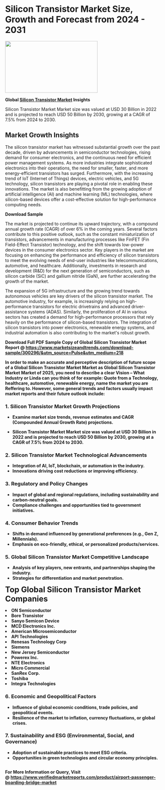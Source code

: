 <H1>Silicon Transistor Market Size, Growth and Forecast from 2024 - 2031</H1><img class="aligncenter size-medium wp-image-584254" src="https://thirdeyenews.in/wp-content/uploads/2024/09/Global-Market-Research-300x168.jpeg" alt="" width="300" height="168" /><p><strong>Global&nbsp;<a href="https://www.marketsizeandtrends.com/download-sample/300296/&amp;utm_source=Pulse&amp;utm_medium=218">Silicon Transistor Market</a> Insights</strong></p><p>Silicon Transistor Market Market size was valued at USD 30 Billion in 2022 and is projected to reach USD 50 Billion by 2030, growing at a CAGR of 7.5% from 2024 to 2030.</p><p><h2>Market Growth Insights</h2> <p>The silicon transistor market has witnessed substantial growth over the past decade, driven by advancements in semiconductor technologies, rising demand for consumer electronics, and the continuous need for efficient power management systems. As more industries integrate sophisticated electronics into their operations, the need for smaller, faster, and more energy-efficient transistors has surged. Furthermore, with the increasing trend of IoT (Internet of Things) devices, electric vehicles, and 5G technology, silicon transistors are playing a pivotal role in enabling these innovations. The market is also benefitting from the growing adoption of artificial intelligence (AI) and machine learning (ML) technologies, where silicon-based devices offer a cost-effective solution for high-performance computing needs.</p> <p><strong>Download Sample</strong></p> <p>The market is projected to continue its upward trajectory, with a compound annual growth rate (CAGR) of over 6% in the coming years. Several factors contribute to this positive outlook, such as the constant miniaturization of transistors, advancements in manufacturing processes like FinFET (Fin Field-Effect Transistor) technology, and the shift towards low-power devices in the consumer electronics sector. Key players in the market are focusing on enhancing the performance and efficiency of silicon transistors to meet the evolving needs of end-user industries like telecommunications, automotive, and healthcare. Additionally, investments in research and development (R&D) for the next generation of semiconductors, such as silicon carbide (SiC) and gallium nitride (GaN), are further accelerating the growth of the market.</p> <p>The expansion of 5G infrastructure and the growing trend towards autonomous vehicles are key drivers of the silicon transistor market. The automotive industry, for example, is increasingly relying on high-performance transistors for electric drivetrains and advanced driver-assistance systems (ADAS). Similarly, the proliferation of AI in various sectors has created a demand for high-performance processors that rely heavily on the performance of silicon-based transistors. The integration of silicon transistors into power electronics, renewable energy systems, and industrial automation is also contributing to the market's robust growth.</p> <p><strong></p><p><span class=""><strong>Download Full PDF Sample Copy of Global Silicon Transistor Market Report</strong> @ <a href="https://www.marketsizeandtrends.com/download-sample/300296/&amp;utm_source=Pulse&amp;utm_medium=218" target="_blank">https://www.marketsizeandtrends.com/download-sample/300296/&amp;utm_source=Pulse&amp;utm_medium=218</a></span></p><p>In order to make an accurate and perceptive description of future scope of a Global&nbsp;Silicon Transistor Market Market as Global&nbsp;Silicon Transistor Market Market of 2025, you need to describe a clear Vision &ndash; What Industry or Linda can you think of for example: Quote from a Technology, healthcare, automotive, renewable energy, name the market you are Reffering to. However, some general trends and factors usually impact market reports and their future outlook include:</p><h3>1.&nbsp;<strong>Silicon Transistor Market Growth Projections</strong></h3><ul><li>Examine market size trends, revenue estimates and CAGR (Compounded Annual Growth Rate) projections.</li><li><p>Silicon Transistor Market Market size was valued at USD 30 Billion in 2022 and is projected to reach USD 50 Billion by 2030, growing at a CAGR of 7.5% from 2024 to 2030.</p></li></ul><h3>2.&nbsp;<strong>Silicon Transistor Market Technological Advancements</strong></h3><ul><li>Integration of AI, IoT, blockchain, or automation in the industry.</li><li>Innovations driving cost reductions or improving efficiency.</li></ul><h3>3.&nbsp;<strong>Regulatory and Policy Changes</strong></h3><ul><li>Impact of global and regional regulations, including sustainability and carbon-neutral goals.</li><li>Compliance challenges and opportunities tied to government initiatives.</li></ul><h3>4.&nbsp;<strong>Consumer Behavior Trends</strong></h3><ul><li>Shifts in demand influenced by generational preferences (e.g., Gen Z, Millennials).</li><li>Emphasis on eco-friendly, ethical, or personalized products/services.</li></ul><h3>5.&nbsp;<strong>Global Silicon Transistor Market Competitive Landscape</strong></h3><ul><li>Analysis of key players, new entrants, and partnerships shaping the industry.</li><li>Strategies for differentiation and market penetration.</li></ul><p data-pm-slice="1 1 []"><span style="color: inherit; font-family: inherit; font-size: 25px;">Top Global Silicon Transistor Market Companies</span></p><div class="" data-test-id=""><p><li>ON Semiconductor</li><li> Bore Transistor</li><li> Sanyo Semicon Device</li><li> MCD Electronics Inc.</li><li> American Microsemiconductor</li><li> API Technologies</li><li> Renesas Technology Corp</li><li> Siemens</li><li> New Jersey Semiconductor</li><li> Powerex Inc.</li><li> NTE Electronics</li><li> Micro Commercial</li><li> SanRex Corp.</li><li> Toshiba</li><li> Integra Technologies</li></p></div><h3>6.&nbsp;<strong>Economic and Geopolitical Factors</strong></h3><ul><li>Influence of global economic conditions, trade policies, and geopolitical events.</li><li>Resilience of the market to inflation, currency fluctuations, or global crises.</li></ul><h3>7.&nbsp;<strong>Sustainability and ESG (Environmental, Social, and Governance)</strong></h3><ul><li>Adoption of sustainable practices to meet ESG criteria.</li><li>Opportunities in green technologies and circular economy principles.</li></ul><h2><strong style="font-size: 14px;">For More Information or Query, Visit @&nbsp;</strong><a style="background-color: #ffffff; font-size: 14px;" href="https://www.marketsizeandtrends.com/report/silicon-transistor-market/" target="_blank">https://www.verifiedmarketreports.com/product/airport-passenger-boarding-bridge-market</a></h2>
